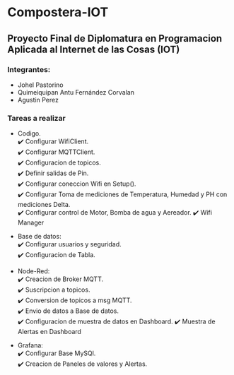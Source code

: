 # Compostera-IOT
## Proyecto Final de Diplomatura en Programacion Aplicada al Internet de las Cosas (IOT)

### Integrantes:
* Johel Pastorino
* Quimeiquipan Antu Fernández Corvalan
* Agustin Perez

### Tareas a realizar 
* Codigo.  
:heavy_check_mark: Configurar WifiClient.  
:heavy_check_mark: Configurar MQTTClient.  
:heavy_check_mark: Configuracion de topicos.  
:heavy_check_mark: Definir salidas de Pin.  
:heavy_check_mark: Configurar coneccion Wifi en Setup().  
:heavy_check_mark: Configurar Toma de mediciones de Temperatura, Humedad y PH con mediciones Delta.  
:heavy_check_mark: Configurar control de Motor, Bomba de agua y Aereador.
:heavy_check_mark: Wifi Manager

* Base de datos:  
:heavy_check_mark: Configurar usuarios y seguridad.  
:heavy_check_mark: Configuracion de Tabla.  

* Node-Red:  
:heavy_check_mark: Creacion de Broker MQTT.  
:heavy_check_mark: Suscripcion a topicos.   
:heavy_check_mark: Conversion de topicos a msg MQTT.  
:heavy_check_mark: Envio de datos a Base de datos.  
:heavy_check_mark: Configuracion de muestra de datos en Dashboard.
:heavy_check_mark: Muestra de Alertas en Dashboard  

* Grafana:  
:heavy_check_mark: Configurar Base MySQl.  
:heavy_check_mark: Creacion de Paneles de valores y Alertas.  






